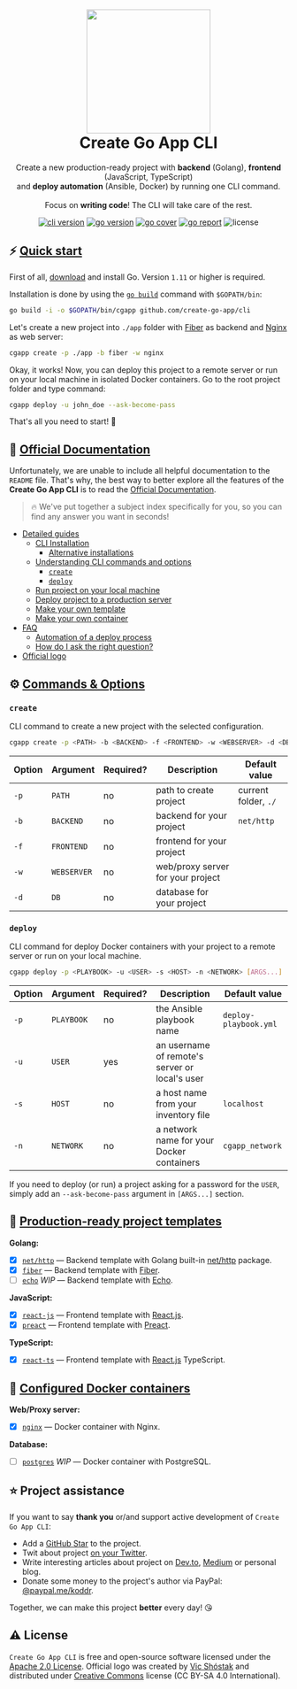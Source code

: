 <h1 align="center">
  <img src="https://github.com/create-go-app/cli/blob/master/.github/images/cgapp_logo@2x.png" width="224px"/><br/>
  Create Go App CLI
</h1>
<p align="center">Create a new production-ready project with <b>backend</b> (Golang), <b>frontend</b> (JavaScript, TypeScript)<br/>and <b>deploy automation</b> (Ansible, Docker) by running one CLI command.<br/><br/>Focus on <b>writing code</b>! The CLI will take care of the rest.</p>

<p align="center"><a href="https://github.com/create-go-app/cli/releases" target="_blank"><img src="https://img.shields.io/badge/version-v1.2.1-blue?style=for-the-badge&logo=none" alt="cli version" /></a>&nbsp;<a href="https://pkg.go.dev/github.com/create-go-app/cli/pkg/cgapp?tab=doc" target="_blank"><img src="https://img.shields.io/badge/Go-1.11+-00ADD8?style=for-the-badge&logo=go" alt="go version" /></a>&nbsp;<a href="https://gocover.io/github.com/create-go-app/cli/pkg/cgapp" target="_blank"><img src="https://img.shields.io/badge/Go_Cover-98%25-success?style=for-the-badge&logo=none" alt="go cover" /></a>&nbsp;<a href="https://goreportcard.com/report/github.com/create-go-app/cli" target="_blank"><img src="https://img.shields.io/badge/Go_report-A+-success?style=for-the-badge&logo=none" alt="go report" /></a>&nbsp;<img src="https://img.shields.io/badge/license-apache_2.0-red?style=for-the-badge&logo=none" alt="license" /></p>

## ⚡️ [Quick start](https://create-go.app/quick-start/)

First of all, [download](https://golang.org/dl/) and install Go. Version `1.11` or higher is required.

Installation is done by using the [`go build`](https://golang.org/cmd/go/#hdr-Compile_packages_and_dependencies) command with `$GOPATH/bin`:

```bash
go build -i -o $GOPATH/bin/cgapp github.com/create-go-app/cli
```

Let's create a new project into `./app` folder with [Fiber](https://github.com/gofiber/fiber) as backend and [Nginx](https://nginx.org/) as web server:

```bash
cgapp create -p ./app -b fiber -w nginx
```

Okay, it works! Now, you can deploy this project to a remote server or run on your local machine in isolated Docker containers. Go to the root project folder and type command:

```bash
cgapp deploy -u john_doe --ask-become-pass
```

That's all you need to start! 🎉

## 📖 [Official Documentation](https://create-go.app/)

Unfortunately, we are unable to include all helpful documentation to the `README` file. That's why, the best way to better explore all the features of the **Create Go App CLI** is to read the [Official Documentation](https://create-go.app/).

> 🔥 We've put together a subject index specifically for you, so you can find any answer you want in seconds!

- [Detailed guides](https://create-go.app/detailed-guides/)
  - [CLI Installation](https://create-go.app/detailed-guides/installation/)
    - [Alternative installations](https://create-go.app/detailed-guides/installation/#alternative-installations)
  - [Understanding CLI commands and options](https://create-go.app/detailed-guides/commands-and-options/)
    - [`create`](https://create-go.app/detailed-guides/commands-and-options/#create)
    - [`deploy`](https://create-go.app/detailed-guides/commands-and-options/#deploy)
  - [Run project on your local machine](https://create-go.app/detailed-guides/run-on-local/)
  - [Deploy project to a production server](https://create-go.app/detailed-guides/deploy-to-server/)
  - [Make your own template](https://create-go.app/detailed-guides/make-custom-template/)
  - [Make your own container](https://create-go.app/detailed-guides/make-custom-container/)
- [FAQ](https://create-go.app/faq/)
  - [Automation of a deploy process](https://create-go.app/automation/)
  - [How do I ask the right question?](https://create-go.app/ask-question/#how-do-i-ask-the-right-question)
- [Official logo](https://create-go.app/logo/)

## ⚙️ [Commands & Options](https://create-go.app/detailed-guides/commands-and-options/)

### `create`

CLI command to create a new project with the selected configuration.

```bash
cgapp create -p <PATH> -b <BACKEND> -f <FRONTEND> -w <WEBSERVER> -d <DB>
```

| Option | Argument    | Required? | Description                       | Default value        |
| ------ | ----------- | --------- | --------------------------------- | -------------------- |
| `-p`   | `PATH`      | no        | path to create project            | current folder, `./` |
| `-b`   | `BACKEND`   | no        | backend for your project          | `net/http`           |
| `-f`   | `FRONTEND`  | no        | frontend for your project         |                      |
| `-w`   | `WEBSERVER` | no        | web/proxy server for your project |                      |
| `-d`   | `DB`        | no        | database for your project         |                      |

### `deploy`

CLI command for deploy Docker containers with your project to a remote server or run on your local machine.

```bash
cgapp deploy -p <PLAYBOOK> -u <USER> -s <HOST> -n <NETWORK> [ARGS...]
```

| Option | Argument   | Required? | Description                                    | Default value         |
| ------ | ---------- | --------- | ---------------------------------------------- | --------------------- |
| `-p`   | `PLAYBOOK` | no        | the Ansible playbook name                      | `deploy-playbook.yml` |
| `-u`   | `USER`     | yes       | an username of remote's server or local's user |                       |
| `-s`   | `HOST`     | no        | a host name from your inventory file           | `localhost`           |
| `-n`   | `NETWORK`  | no        | a network name for your Docker containers      | `cgapp_network`       |

If you need to deploy (or run) a project asking for a password for the `USER`, simply add an `--ask-become-pass` argument in `[ARGS...]` section.

## 📝 [Production-ready project templates](https://create-go.app/production-templates/)

**Golang:**

- [x] [`net/http`](https://create-go.app/production-templates/net-http-go/) — Backend template with Golang built-in [net/http](https://golang.org/pkg/net/http/) package.
- [x] [`fiber`](https://create-go.app/production-templates/fiber-go/) — Backend template with [Fiber](https://github.com/gofiber/fiber).
- [ ] [`echo`](https://create-go.app/production-templates/echo-go/) _WIP_ — Backend template with [Echo](https://github.com/labstack/echo).

**JavaScript:**

- [x] [`react-js`](https://create-go.app/production-templates/react-js/) — Frontend template with [React.js](https://github.com/facebook/react).
- [x] [`preact`](https://create-go.app/production-templates/preact-js/) — Frontend template with [Preact](https://github.com/preactjs/preact).

**TypeScript:**

- [x] [`react-ts`](https://create-go.app/production-templates/react-ts/) — Frontend template with [React.js](https://github.com/facebook/react) TypeScript.

## 🐳 [Configured Docker containers](https://create-go.app/docker-containers/)

**Web/Proxy server:**

- [x] [`nginx`](https://create-go.app/docker-containers/nginx/) — Docker container with Nginx.

**Database:**

- [ ] [`postgres`](https://create-go.app/docker-containers/postgres/) _WIP_ — Docker container with PostgreSQL.

## ⭐️ Project assistance

If you want to say **thank you** or/and support active development of `Create Go App CLI`:

- Add a [GitHub Star](https://github.com/create-go-app/cli) to the project.
- Twit about project [on your Twitter](https://twitter.com/intent/tweet?text=Create%20a%20new%20production-ready%20project%20with%20backend%20%28Golang%29%2C%20frontend%20%28JavaScript%2C%20TypeScript%29%20%26%20deploy%20automation%20%28Ansible%2C%20Docker%29%20by%20running%20one%20CLI%20command%21%20%F0%9F%9A%80%20https%3A%2F%2Fgithub.com%2Fcreate-go-app%2Fcli).
- Write interesting articles about project on [Dev.to](https://dev.to/), [Medium](https://medium.com/) or personal blog.
- Donate some money to the project's author via PayPal: [@paypal.me/koddr](https://paypal.me/koddr?locale.x=en_EN).

Together, we can make this project **better** every day! 😘

## ⚠️ License

`Create Go App CLI` is free and open-source software licensed under the [Apache 2.0 License](https://github.com/create-go-app/cli/blob/master/LICENSE). Official logo was created by [Vic Shóstak](https://github.com/koddr) and distributed under [Creative Commons](https://creativecommons.org/licenses/by-sa/4.0/) license (CC BY-SA 4.0 International).
